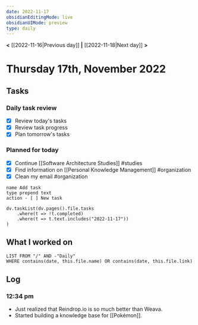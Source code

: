 ```yaml
---
date: 2022-11-17
obsidianEditingMode: live
obsidianUIMode: preview
type: daily
---
```


**<** [[2022-11-16|Previous day]] **|** [[2022-11-18|Next day]] **>**

# Thursday 17th, November 2022

## Tasks

### Daily task review
- [x] Review today's tasks
- [x] Review task progress
- [x] Plan tomorrow's tasks

### Planned for today
- [x] Continue [[Software Architecture Studies]] #studies 
- [x] Find information on [[Personal Knowledge Management]] #organization 
- [x] Clean my email #organization
```button
name Add task
type prepend text
action - [ ] New task
```

```dataviewjs
dv.taskList(dv.pages().file.tasks
	.where(t => !t.completed)
	.where(t => t.text.includes("2022-11-17"))
)
```

## What I worked on
```dataview
LIST FROM "/" AND -"Daily"
WHERE contains(date, this.file.name) OR contains(date, this.file.link)
```

## Log

### 12:34 pm
- Just realized that Reindrop.io is so much better than Weava.
- Started building a knowledge base for [[Pokémon]].